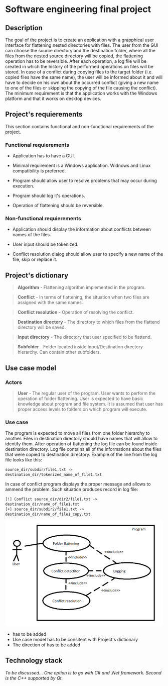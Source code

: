 # Software engineering final project

## Description

The goal of the project is to create an application with a grapphical user interface for flattening nested directories with files. The user from the GUI can choose the source directory and the destination folder, where all the files from the nested source directory will be copied, the flattening operation has to be reversible. After each operation, a log file will be created in which the history of the performed operations on files will be stored. In case of a conflict during copying files to the target folder (i.e. copied files have the same name), the user will be informed about it and will have to decide on his own about the occurred conflict (giving a new name to one of the files or skipping the copying of the file causing the conflict). The minimum requirement is that the application works with the Windows platform and that it works on desktop devices.


## Project's requierements

This section contains functional and non-functional requirements of the project.

### Functional requierements

- Application has to have a GUI.

- Minimal requirement is a Windows application. Widnows and Linux compatibility is preferred.

- Program should allow user to resolve problems that may occur during execution.

- Program should log it's operations.

- Operation of flattening should be reversible.


### Non-functional requierements

- Application should display the information about conflicts between names of the files.

- User input should be tokenized.

- Conflict resolution dialog should allow user to specify a new name of the file, skip or replace it.



## Project's dictionary

> **Algorithm** - Flattening algorithm implemented in the program.

> **Conflict** - In terms of flattening, the situation when two files are assigned with the same names.

> **Conflict resolution** - Operation of resolving the conflict.

> **Destination directory** - The directory to which files from the flattend directory will be saved.

> **Input directory** - The directory that user specified to be flattend.

> **Subfolder** - Folder located inside Input/Destination directory hierarchy. Can contain other subfolders.


## Use case model

### Actors

> **User** - The regular user of the program. User wants to perform the operation of folder flattening. User is expected to have basic knowledge about program and file system. It is assumed that user has proper access levels to folders on which program will execute.

### Use case

The program is expected to move all files from one folder hierarchy to another. Files in destination directory should have names that will allow to identify them. After operation of flattening the log file can be found inside destination directory. Log file contains all of the informations about the files that were copied to destination directory. Example of the line from the log file looks like this:

```
source_dir/subdir/file1.txt -> destination_dir/tokenized_name_of_file1.txt
```

In case of conflict program displays the proper message and allows to ammend the problem. Such situation produces record in log file:

```
[!] Conflict source_dir/dir2/file1.txt -> destination_dir/name_of_file1.txt
[+] source_dir/subdir2/file1.txt -> destination_dir/name_of_file1_copy.txt
```

![Use case diagram](Documentation/UseCaseDiagram.png "Use case diagram")

- <extends> has to be added
- Use case model has to be consitent with Project's dictionary
- The direction of <include> has to be added
  
## Technology stack

*To be discussed...*
*One option is to go with C# and .Net framework.*
*Second is the C++ supported by Qt.*
